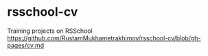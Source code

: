 # rsschool-cv
Training projects on RSSchool
https://github.com/RustamMukhametrakhimov/rsschool-cv/blob/gh-pages/cv.md